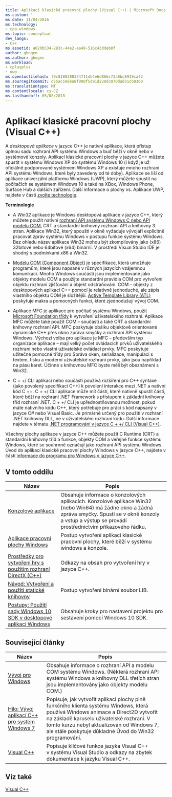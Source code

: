 ```yaml
---
title: Aplikací klasické pracovní plochy (Visual C++) | Microsoft Docs
ms.custom: ''
ms.date: 11/04/2016
ms.technology:
- cpp-windows
ms.topic: conceptual
dev_langs:
- C++
ms.assetid: a020b534-293c-44e2-aa48-516c43ddeb8f
author: ghogen
ms.author: ghogen
ms.workload:
- cplusplus
- uwp
ms.openlocfilehash: f9c8180288374711db4e6d866c73a0bc8919caf2
ms.sourcegitcommit: d55ac596ba8f908f5d91d228dc070dad31cb8360
ms.translationtype: MT
ms.contentlocale: cs-CZ
ms.lasthandoff: 05/08/2018
---
```

# <a name="desktop-applications-visual-c"></a>Aplikací klasické pracovní plochy (Visual C++)
A *desktopová aplikace* v jazyce C++ je nativní aplikace, která přístup úplnou sadu rozhraní API systému Windows a buď běží v okně nebo v systémové konzoly. Aplikací klasické pracovní plochy v jazyce C++ můžete spustit v systému Windows XP do systému Windows 10 (i když je už oficiálně podporované systémem Windows XP a existuje mnoho rozhraní API systému Windows, které byly zavedeny od té doby).   Aplikace se liší od aplikace univerzální platformu Windows (UWP), který můžete spustit na počítačích se systémem Windows 10 a také na XBox, Windows Phone, Surface Hub a dalších zařízení. Další informace o plochy vs. Aplikace UWP, najdete v části [zvolte technologie](https://msdn.microsoft.com/en-us/library/windows/desktop/dn614993\(v=vs.85\).aspx).  
  
 **Terminologie**  
  
-   A *Win32* aplikace je Windows desktopová aplikace v jazyce C++, který můžete použít nativní [rozhraní API systému Windows C nebo API modelu COM.](https://msdn.microsoft.com/en-us/library/windows/desktop/ff818516\(v=vs.85\).aspx) CRT a standardní knihovny rozhraní API a knihovny 3. stran. Aplikace Win32, který spouští v okně vyžaduje vývojáři explicitně pracovat zpráv systému Windows v postupu funkce systému Windows. Bez ohledu název aplikace Win32 mohou být zkompilovány jako (x86) 32bitové nebo 64bitové (x64) binární. V prostředí Visual Studio IDE je shodný s podmínkami x86 a Win32.  
  
-   [Modelu COM (Component Object)](https://msdn.microsoft.com/en-us/library/windows/desktop/ms694363\(v=vs.85\).aspx) je specifikace, která umožňuje programům, které jsou napsané v různých jazycích vzájemnou komunikaci. Mnoho Windows součásti jsou implementované jako objekty modelu COM a použijte standardní pravidla COM pro vytvoření objektu rozhraní zjišťování a objekt odstraňování.  COM – objekty z desktopových aplikací C++ pomocí je relativně jednoduché, ale zápis vlastního objektu COM je složitější. [Active Template Library (ATL)](../atl/atl-com-desktop-components.md) poskytuje makra a pomocných funkcí, které zjednodušují vývoj COM.  
  
-   Aplikace MFC je aplikace pro počítač systému Windows, použít [Microsoft Foundation třídy](../mfc/mfc-desktop-applications.md) k vytvoření uživatelského rozhraní. Aplikace MFC můžete také použít COM – součásti a také CRT a standardní knihovny rozhraní API. MFC poskytuje obálku objektově orientované dynamické C++ přes okno zpráva smyčky a rozhraní API systému Windows. Výchozí volba pro aplikace je MFC – především typ organizace aplikace – mají velký počet ovládacích prvků uživatelského rozhraní nebo vlastní uživatelské ovládací prvky. MFC poskytuje užitečné pomocné třídy pro Správa oken, serializace, manipulaci s textem, tisku a moderní uživatelské rozhraní prvky, jako jsou například na pásu karet. Účinné s knihovnou MFC byste měli být obeznámeni s Win32.  
  
-   C + +/ CLI aplikací nebo součástí používá rozšíření pro C++ syntaxe (jako povolený specifikací C++) k povolení interakce mezi .NET a nativní kód C ++.  C + +/ CLI aplikace může mít částí, které nativně spustit částí, které běží na rozhraní .NET Framework s přístupem k základní knihovny tříd rozhraní .NET. C + +/ CLI je upřednostňovanou možnost, pokud máte nativního kódu C++, který potřebuje pro práci s kód napsaný v jazyce C# nebo Visual Basic. Je primárně určený pro použití v rozhraní .NET knihovny DLL, ne v uživatelském rozhraní kódu. Další informace najdete v tématu [.NET programování v jazyce C + +/ CLI (Visual C++)](../dotnet/dotnet-programming-with-cpp-cli-visual-cpp.md).  
  
 Všechny plochy aplikace v jazyce C++ můžete použít C Runtime (CRT) a standardní knihovny tříd a funkce, objekty COM a veřejné funkce systému Windows, které se souhrnně označují jako rozhraní API systému Windows. Úvod do aplikací klasické pracovní plochy Windows v jazyce C++, najdete v části [informace do programu pro Windows v jazyce C++](http://go.microsoft.com/fwlink/p/?LinkId=262281).  
  
## <a name="in-this-section"></a>V tomto oddílu  
  
|Název|Popis|  
|-----------|-----------------|  
|[Konzolové aplikace](../windows/console-applications-in-visual-cpp.md)|Obsahuje informace o konzolových aplikacích. Konzolové aplikace Win32 (nebo Win64) má žádné okno a žádná zpráva smyčky. Spustí se v okně konzoly a vstup a výstup se provádí prostřednictvím příkazového řádku.|  
|[Aplikace pracovní plochy Windows](../windows/windows-desktop-applications-cpp.md)|Postup vytvoření aplikací klasické pracovní plochy, které běží v systému windows a konzole.|  
|[Prostředky pro vytvoření hry s použitím rozhraní DirectX (C++)](../windows/resources-for-creating-a-game-using-directx.md)|Odkazy na obsah pro vytvoření hry v jazyce C++.|  
|[Návod: Vytvoření a použití statické knihovny](../windows/walkthrough-creating-and-using-a-static-library-cpp.md)|Postup vytvoření binární soubor LIB.|  
|[Postupy: Použití sady Windows 10 SDK v desktopové aplikaci Windows](../windows/how-to-use-the-windows-10-sdk-in-a-windows-desktop-application.md)|Obsahuje kroky pro nastavení projektu pro sestavení pomocí Windows 10 SDK.|  
  
## <a name="related-articles"></a>Související články  
  
|Název|Popis|  
|-----------|-----------------|  
|[Vývoj pro Windows](http://go.microsoft.com/fwlink/p/?LinkId=262282)|Obsahuje informace o rozhraní API a modelu COM systému Windows. (Některá rozhraní API systému Windows a knihovny DLL třetích stran jsou implementovány jako objekty modelu COM.)|  
|[Hilo: Vývoj aplikací C++ pro systém Windows 7](http://go.microsoft.com/fwlink/p/?LinkId=262284)|Popisuje, jak vytvořit aplikaci plochy plně funkčního klienta systému Windows, která používá Windows animace a Direct2D vytvořit na základě karuselu uživatelské rozhraní.  V tomto kurzu nebyl aktualizován od Windows 7, ale stále poskytuje důkladné Úvod do Win32 programování.|  
|[Visual C++](../visual-cpp-in-visual-studio.md)|Popisuje klíčové funkce jazyka Visual C++ v systému Visual Studio a odkazy na zbytek dokumentace k jazyku Visual C++.|  
  
## <a name="see-also"></a>Viz také  
 [Visual C++](../visual-cpp-in-visual-studio.md)
